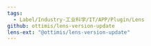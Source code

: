 ```yaml
---
tags:
  - Label/Industry-工业科学/IT/APP/Plugin/Lens
github: ottimis/lens-version-update
lens-ext: "@ottimis/lens-version-update"
---
```

